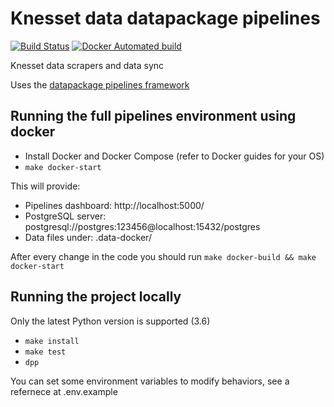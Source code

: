 # Knesset data datapackage pipelines

[![Build Status](https://travis-ci.org/hasadna/knesset-data-pipelines.svg?branch=master)](https://travis-ci.org/hasadna/knesset-data-pipelines)
[![Docker Automated build](https://img.shields.io/docker/automated/jrottenberg/ffmpeg.svg)](https://hub.docker.com/r/hasadna/knesset-data-pipelines/)

Knesset data scrapers and data sync

Uses the [datapackage pipelines framework](https://github.com/frictionlessdata/datapackage-pipelines)

## Running the full pipelines environment using docker

* Install Docker and Docker Compose (refer to Docker guides for your OS)
* `make docker-start`

This will provide:

* Pipelines dashboard: http://localhost:5000/
* PostgreSQL server: postgresql://postgres:123456@localhost:15432/postgres
* Data files under: .data-docker/

After every change in the code you should run `make docker-build && make docker-start`

## Running the project locally

Only the latest Python version is supported (3.6)

* `make install`
* `make test`
* `dpp`

You can set some environment variables to modify behaviors, see a refernece at .env.example
